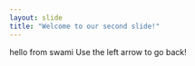 ```yaml
---
layout: slide
title: "Welcome to our second slide!"
---
```

hello from swami
Use the left arrow to go back!
